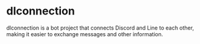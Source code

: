# dlconnection
dlconnection is a bot project that connects Discord and Line to each other, making it easier to exchange messages and other information.


